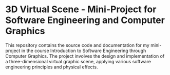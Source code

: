 # 3D Virtual Scene - Mini-Project for Software Engineering and Computer Graphics
This repository contains the source code and documentation for my mini-project in the course Introduction to Software Engineering through Computer Graphics. The project involves the design and implementation of a three-dimensional virtual graphic scene, applying various software engineering principles and physical effects.
